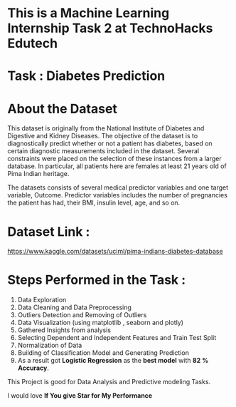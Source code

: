 # This is a Machine Learning Internship Task 2 at TechnoHacks Edutech

# Task : Diabetes Prediction

# About the Dataset
This dataset is originally from the National Institute of Diabetes and Digestive and Kidney Diseases. The objective of the dataset is to diagnostically predict whether or not a patient has diabetes, based on certain diagnostic measurements included in the dataset. Several constraints were placed on the selection of these instances from a larger database. In particular, all patients here are females at least 21 years old of Pima Indian heritage.

The datasets consists of several medical predictor variables and one target variable, Outcome. Predictor variables includes the number of pregnancies the patient has had, their BMI, insulin level, age, and so on.

# Dataset Link :
https://www.kaggle.com/datasets/uciml/pima-indians-diabetes-database

# Steps Performed in the Task :
1. Data Exploration
2. Data Cleaning and Data Preprocessing
3. Outliers Detection and Removing of Outliers
4. Data Visualization (using matplotlib , seaborn and plotly)
5. Gathered Insights from analysis
6. Selecting Dependent and Independent Features and Train Test Split
7. Normalization of Data
8. Building of Classification Model and Generating Prediction
9. As a result got **Logistic Regression** as the **best model** with **82 % Accuracy**.


This Project is good for Data Analysis and Predictive modeling Tasks.

I would love **If You give Star for My Performance** 
